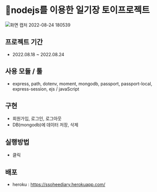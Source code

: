 # 📣nodejs를 이용한 일기장 토이프로젝트  
![화면 캡처 2022-08-24 180539](https://user-images.githubusercontent.com/100568355/186437166-c616cb8f-e043-4b99-8014-929b206fcc11.png)  
## 프로젝트 기간  
* 2022.08.18 ~ 2022.08.24  
## 사용 모듈 / 툴 
* express, path, dotenv, moment, mongodb, passport, passport-local, express-session, ejs / javaScript  
## 구현  
* 회원가입, 로그인, 로그아웃  
* DB(mongodb)에 데이터 저장, 삭제  
## 실행방법  
* 클릭  
## 배포
* heroku :  https://ssoheediary.herokuapp.com/  
